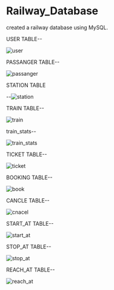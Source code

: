 # Railway_Database

created a railway database using MySQL.



USER TABLE--

![user](https://user-images.githubusercontent.com/88641285/198898157-344a0b75-8df9-4c0f-bef5-a8e225de1362.png)

PASSANGER TABLE--

![passanger](https://user-images.githubusercontent.com/88641285/198898325-ec0e7de6-777b-4f2e-ba78-1d7534396f51.png)

STATION TABLE

--![station](https://user-images.githubusercontent.com/88641285/198898502-82e55567-26a8-48f4-b3b9-6baeedde5b75.png)


TRAIN TABLE--

![train](https://user-images.githubusercontent.com/88641285/198898201-4a95c309-5160-455f-be75-ab88136dcaaf.png)

train_stats--

![train_stats](https://user-images.githubusercontent.com/88641285/198898211-9d4491c8-3fd5-4b39-ada5-efa3ab433f4c.png)

TICKET TABLE--

![ticket](https://user-images.githubusercontent.com/88641285/198898272-c8434292-242b-4160-93ad-01fd741efd9a.png)


BOOKING TABLE--

![book](https://user-images.githubusercontent.com/88641285/198898289-57586690-5171-43fd-b0f0-985e07a4f535.png)

CANCLE TABLE--

![cnacel](https://user-images.githubusercontent.com/88641285/198898303-3a92980d-6511-4d55-acf5-4db64350c01b.png)

START_AT TABLE--

![start_at](https://user-images.githubusercontent.com/88641285/198898337-cf492678-3c3d-451d-8afb-026213ed8688.png)

STOP_AT TABLE--

![stop_at](https://user-images.githubusercontent.com/88641285/198898344-967c1a5e-6791-4a50-8ab7-cdc3b39df3c7.png)

REACH_AT TABLE--

![reach_at](https://user-images.githubusercontent.com/88641285/198898368-6783e407-fb61-4fbe-af07-53696877597d.png)

